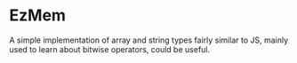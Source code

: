 # EzMem
A simple implementation of array and string types fairly similar to JS, mainly used to learn about bitwise operators, could be useful.
